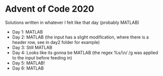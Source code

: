 # Advent of Code 2020

Solutions written in whatever I felt like that day (probably MATLAB)

- Day 1: MATLAB
- Day 2: MATLAB (the input has a slight modification, where there is a header row, see in day2 folder for example)
- Day 3: Still MATLAB
- Day 4: Looks like its gonna be MATLAB (the regex %s/\n/ /g was applied to the input before feeding in)
- Day 5: MATLAB!
- Day 6: MATLAB
